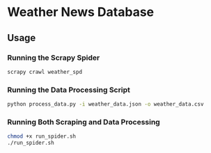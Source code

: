 # Weather News Database

## Usage

### Running the Scrapy Spider

```bash
scrapy crawl weather_spd
```

### Running the Data Processing Script

```bash
python process_data.py -i weather_data.json -o weather_data.csv
```

### Running Both Scraping and Data Processing

```bash
chmod +x run_spider.sh
./run_spider.sh
```